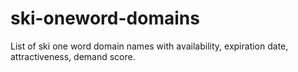 # ski-oneword-domains
List of ski one word domain names with availability, expiration date, attractiveness, demand score.

